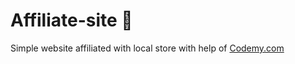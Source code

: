 # Affiliate-site :money_mouth_face:                                               
Simple website affiliated with local store
 with help of <a href="http://johnelder.com/">Codemy.com</a>
